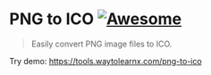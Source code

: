 # PNG to ICO [![Awesome](https://cdn.rawgit.com/sindresorhus/awesome/d7305f38d29fed78fa85652e3a63e154dd8e8829/media/badge.svg)](https://github.com/sindresorhus/awesome)

>Easily convert PNG image files to ICO.

Try demo: https://tools.waytolearnx.com/png-to-ico
